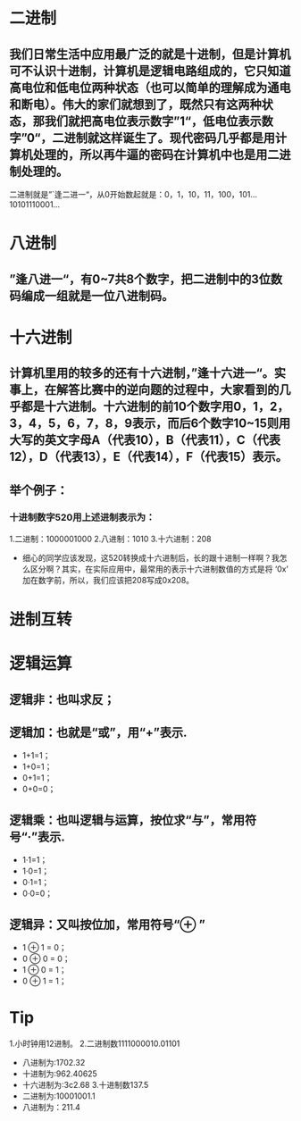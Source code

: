 # 二进制

## 我们日常生活中应用最广泛的就是十进制，但是计算机可不认识十进制，计算机是逻辑电路组成的，它只知道高电位和低电位两种状态（也可以简单的理解成为通电和断电）。伟大的家们就想到了，既然只有这两种状态，那我们就把高电位表示数字”1“，低电位表示数字”0“，二进制就这样诞生了。现代密码几乎都是用计算机处理的，所以再牛逼的密码在计算机中也是用二进制处理的。 
二进制就是”`逢二进一“，从0开始数起就是：0，1，10，11，100，101…10101110001…

# 八进制

## ”逢八进一“，有0~7共8个数字，把二进制中的3位数码编成一组就是一位八进制码。

# 十六进制

## 计算机里用的较多的还有十六进制，”逢十六进一“。实事上，在解答比赛中的逆向题的过程中，大家看到的几乎都是十六进制。十六进制的前10个数字用0，1，2，3，4，5，6，7，8，9表示，而后6个数字10~15则用大写的英文字母A（代表10），B（代表11），C（代表12），D（代表13），E（代表14），F（代表15）表示。

## 举个例子：
### 十进制数字520用上述进制表示为： 
1.二进制：1000001000 
2.八进制：1010 
3.十六进制：208 
- 细心的同学应该发现，这520转换成十六进制后，长的跟十进制一样啊？我怎么区分啊？其实，在实际应用中，最常用的表示十六进制数值的方式是将 ‘0x’ 加在数字前，所以，我们应该把208写成0x208。

# 进制互转
[](http://www.cnblogs.com/gaizai/p/4233780.html )

# 逻辑运算
## 逻辑非：也叫求反；
## 逻辑加：也就是“或”，用“+”表示.
- 1+1=1；
- 1+0=1；
- 0+1=1；
- 0+0=0；
## 逻辑乘：也叫逻辑与运算，按位求“与”，常用符号“·”表示.
- 1·1=1；
- 1·0=1；
- 0·1=1；
- 0·0=0；
## 逻辑异：又叫按位加，常用符号“⊕ ”
- 1 ⊕ 1 = 0；
- 0 ⊕ 0 = 0；
- 1 ⊕ 0 = 1；
- 0 ⊕ 1 = 1；

# Tip
1.小时钟用12进制。
2.二进制数1111000010.01101
- 八进制为:1702.32
- 十进制为:962.40625
- 十六进制为:3c2.68
3.十进制数137.5
- 二进制为:10001001.1
- 八进制为：211.4
